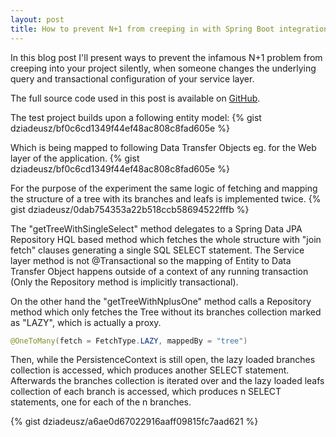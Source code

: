 ```yaml
---
layout: post
title: How to prevent N+1 from creeping in with Spring Boot integration testing, Spock and a DataSource proxy
---
```


In this blog post I'll present ways to prevent the infamous N+1 problem from creeping into your project silently, when someone changes the underlying query and transactional configuration of your service layer. 

The full source code used in this post is available on [GitHub](https://github.com/dziadeusz/n-plus-one-integration-testing).

The test project builds upon a following entity model:
{% gist dziadeusz/bf0c6cd1349f44ef48ac808c8fad605e %}

Which is being mapped to following Data Transfer Objects eg. for the Web layer of the application.
{% gist dziadeusz/bf0c6cd1349f44ef48ac808c8fad605e %}

For the purpose of the experiment the same logic of fetching and mapping the structure of a tree with its branches and leafs is implemented twice. 
{% gist dziadeusz/0dab754353a22b518ccb58694522fffb %}

The "getTreeWithSingleSelect" method delegates to a Spring Data JPA Repository HQL based method which fetches the whole structure with "join fetch" clauses generating a single SQL SELECT statement. The Service layer method is not @Transactional so the mapping of Entity to Data Transfer Object happens outside of a context of any running transaction (Only the Repository method is implicitly transactional).

On the other hand the "getTreeWithNplusOne" method calls a Repository method which only fetches the Tree without its branches collection marked as "LAZY", which is actually a proxy.
```java
@OneToMany(fetch = FetchType.LAZY, mappedBy = "tree")
```
Then, while the PersistenceContext is still open, the lazy loaded branches collection is accessed, which produces another SELECT statement. Afterwards the branches collection is iterated over and the lazy loaded leafs collection of each branch is accessed, which produces n SELECT statements, one for each of the n branches.

{% gist dziadeusz/a6ae0d67022916aaff09815fc7aad621 %}
